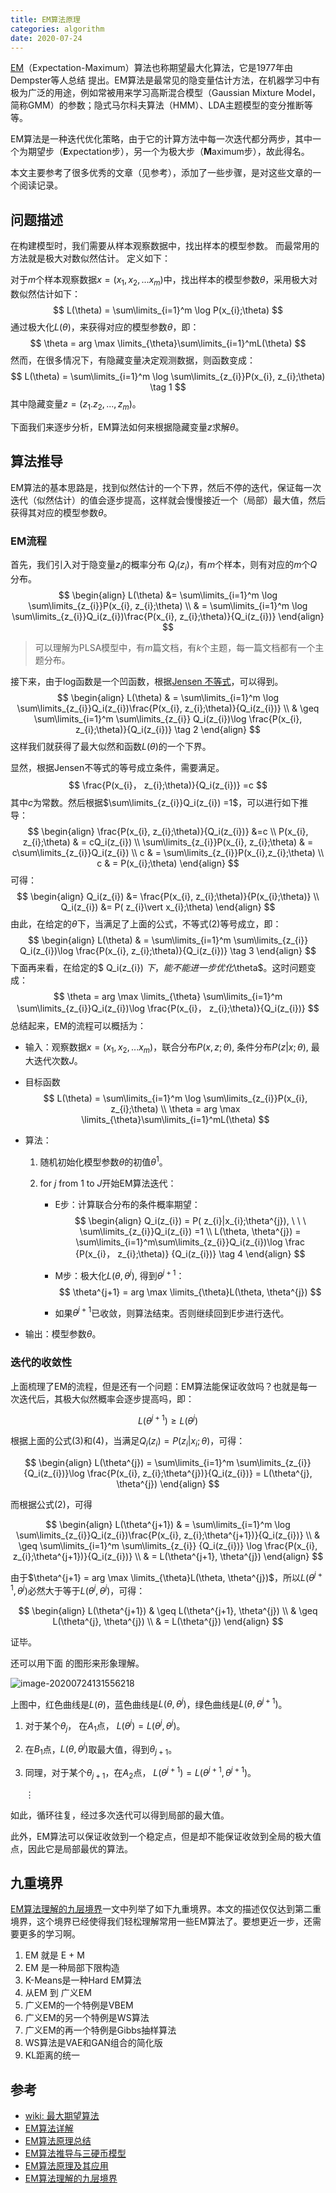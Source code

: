 ```yaml
---
title: EM算法原理
categories: algorithm
date: 2020-07-24
---
```


[EM](https://zh.wikipedia.org/wiki/%E6%9C%80%E5%A4%A7%E6%9C%9F%E6%9C%9B%E7%AE%97%E6%B3%95)（Expectation-Maximum）算法也称期望最大化算法，它是1977年由Dempster等人总结 提出。EM算法是最常见的隐变量估计方法，在机器学习中有极为广泛的用途，例如常被用来学习高斯混合模型（Gaussian Mixture Model，简称GMM）的参数；隐式马尔科夫算法（HMM）、LDA主题模型的变分推断等等。

EM算法是一种迭代优化策略，由于它的计算方法中每一次迭代都分两步，其中一个为期望步（**E**xpectation步），另一个为极大步（**M**aximum步），故此得名。

本文主要参考了很多优秀的文章（见参考），添加了一些步骤，是对这些文章的一个阅读记录。

## 问题描述

在构建模型时，我们需要从样本观察数据中，找出样本的模型参数。 而最常用的方法就是极大对数似然估计。 定义如下：

对于$m$个样本观察数据$x=(x_1,x_2,...x_m)$中，找出样本的模型参数$\theta$，采用极大对数似然估计如下：
$$
L(\theta) = \sum\limits_{i=1}^m \log P(x_{i};\theta)
$$
通过极大化$L(\theta)$，来获得对应的模型参数$\theta$，即：
$$
\theta = arg \max \limits_{\theta}\sum\limits_{i=1}^mL(\theta)
$$
然而，在很多情况下，有隐藏变量决定观测数据，则函数变成：
$$
L(\theta) = \sum\limits_{i=1}^m \log \sum\limits_{z_{i}}P(x_{i}, z_{i};\theta) \tag 1
$$
其中隐藏变量$z=(z_1. z_2,...,z_m)$。

下面我们来逐步分析，EM算法如何来根据隐藏变量$z$求解$\theta$。

## 算法推导

EM算法的基本思路是，找到似然估计的一个下界，然后不停的迭代，保证每一次迭代（似然估计）的值会逐步提高，这样就会慢慢接近一个（局部）最大值，然后获得其对应的模型参数$\theta$。

### EM流程

首先，我们引入对于隐变量$z_{i}$的概率分布 $Q_i(z_{i})$，有$m$个样本，则有对应的$m$个$Q$分布。
$$
\begin{align}
L(\theta) &= \sum\limits_{i=1}^m \log \sum\limits_{z_{i}}P(x_{i}, z_{i};\theta)
\\ &
=  \sum\limits_{i=1}^m \log \sum\limits_{z_{i}}Q_i(z_{i})\frac{P(x_{i}, z_{i};\theta)}{Q_i(z_{i})} 
\end{align}
$$
> 可以理解为PLSA模型中，有$m$篇文档，有$k$个主题，每一篇文档都有一个主题分布。

接下来，由于log函数是一个凹函数，根据[Jensen 不等式](https://eipi10.cn/mathematics/2020/07/14/jensen/)，可以得到。
$$
\begin{align}
L(\theta)  &
=  \sum\limits_{i=1}^m \log \sum\limits_{z_{i}}Q_i(z_{i})\frac{P(x_{i}, z_{i};\theta)}{Q_i(z_{i})} 
\\ & 
\geq \sum\limits_{i=1}^m  \sum\limits_{z_{i}} Q_i(z_{i})\log \frac{P(x_{i}, z_{i};\theta)}{Q_i(z_{i})}  \tag 2
\end{align}
$$
这样我们就获得了最大似然和函数$L(\theta)$的一个下界。

显然，根据Jensen不等式的等号成立条件，需要满足。
$$
\frac{P(x_{i}， z_{i};\theta)}{Q_i(z_{i})} =c
$$
其中$c$为常数。然后根据$\sum\limits_{z_{i}}Q_i(z_{i}) =1$，可以进行如下推导：
$$
\begin{align}
\frac{P(x_{i}, z_{i};\theta)}{Q_i(z_{i})} &=c 
\\ P(x_{i}, z_{i};\theta) & = cQ_i(z_{i})
\\ \sum\limits_{z_{i}}P(x_{i}, z_{i};\theta) & = c\sum\limits_{z_{i}}Q_i(z_{i})
\\ c  & = \sum\limits_{z_{i}}P(x_{i},z_{i};\theta)
\\ c  & =  P(x_{i};\theta)
\end{align}
$$
可得：
$$
\begin{align}
Q_i(z_{i})   &=  \frac{P(x_{i}, z_{i};\theta)}{P(x_{i};\theta)} 
\\ Q_i(z_{i})  &= P( z_{i}\vert x_{i};\theta) 
\end{align}
$$
由此，在给定的$\theta$下，当满足了上面的公式，不等式$(2)$等号成立，即：
$$
\begin{align}
L(\theta)  &
=  \sum\limits_{i=1}^m  \sum\limits_{z_{i}} Q_i(z_{i})\log \frac{P(x_{i}, z_{i};\theta)}{Q_i(z_{i})} \tag 3
\end{align}
$$
下面再来看，在给定的$ Q_i(z_{i}) $下，能不能进一步优化$\theta$。这时问题变成：
$$
\theta = arg \max \limits_{\theta} \sum\limits_{i=1}^m \sum\limits_{z_{i}}Q_i(z_{i})\log \frac{P(x_{i}， z_{i};\theta)}{Q_i(z_{i})}
$$
总结起来，EM的流程可以概括为：

- 输入：观察数据$x=(x_1,x_2,...x_m)$，联合分布$P(x,z;θ)$, 条件分布$P(z\vert x;θ)$, 最大迭代次数$J$。

- 目标函数
    $$
    L(\theta) = \sum\limits_{i=1}^m \log \sum\limits_{z_{i}}P(x_{i}, z_{i};\theta) 
    \\ \theta = arg \max \limits_{\theta}\sum\limits_{i=1}^mL(\theta)
    $$

- 算法：

    1. 随机初始化模型参数$\theta$的初值$\theta^1$。

    2. for $j$  from $1$ to $J$开始EM算法迭代：

       - E步：计算联合分布的条件概率期望：
         $$
         \begin{align}
         Q_i(z_{i}) = P( z_{i}|x_{i};\theta^{j}), \ \ \  \sum\limits_{z_{i}}Q_i(z_{i}) =1
         \\ L(\theta, \theta^{j}) = \sum\limits_{i=1}^m\sum\limits_{z_{i}}Q_i(z_{i})\log \frac {P(x_{i}， z_{i};\theta)} {Q_i(z_{i})} \tag 4
    \end{align}
         $$
         
       - M步：极大化$L(\theta, \theta^{j})$, 得到$\theta^{j+1}$：
         $$
         \theta^{j+1} = arg \max \limits_{\theta}L(\theta, \theta^{j})
         $$
       
       - 如果$\theta^{j+1}$已收敛，则算法结束。否则继续回到E步进行迭代。

- 输出：模型参数$\theta$。

### 迭代的收敛性

上面梳理了EM的流程，但是还有一个问题：EM算法能保证收敛吗？也就是每一次迭代后，其极大似然概率会逐步提高吗，即：

$$
L(\theta^{j+1}) \geq L(\theta^{j})
$$

根据上面的公式$(3)$和$(4)$，当满足$Q_i(z_{i})=P( z_{i}\vert x_{i};\theta)$，可得：

$$
\begin{align}
L(\theta^{j})  
=  \sum\limits_{i=1}^m  \sum\limits_{z_{i}} {Q_i(z_{i})}\log \frac{P(x_{i}, z_{i};\theta^{j})}{Q_i(z_{i})}  = L(\theta^{j}, \theta^{j})
\end{align}
$$

而根据公式$(2)$，可得

$$
\begin{align}
L(\theta^{j+1}) & =  \sum\limits_{i=1}^m \log \sum\limits_{z_{i}}Q_i(z_{i})\frac{P(x_{i}, z_{i};\theta^{j+1})}{Q_i(z_{i})} 
\\  & \geq \sum\limits_{i=1}^m  \sum\limits_{z_{i}} {Q_i(z_{i})} \log \frac{P(x_{i}, z_{i};\theta^{j+1})}{Q_i(z_{i})} 
\\  & = L(\theta^{j+1}, \theta^{j})
\end{align}
$$

由于$\theta^{j+1} = arg \max \limits_{\theta}L(\theta, \theta^{j})$，所以$L(\theta^{j+1}, \theta^{j})$必然大于等于$L(\theta^{j}, \theta^{j})$，可得：

$$
\begin{align}
L(\theta^{j+1})  & \geq L(\theta^{j+1}, \theta^{j})
\\ & \geq L(\theta^{j}, \theta^{j})
\\ & = L(\theta^{j})
\end{align}
$$

证毕。

还可以用下面 的图形来形象理解。

![image-20200724131556218](images/image-20200724131556218.png)

上图中，红色曲线是$L(\theta)$，蓝色曲线是$L(\theta, \theta^{j})$，绿色曲线是$L(\theta, \theta^{j+1})$。

1. 对于某个$\theta_{j}$， 在$A_1$点， $L(\theta^{j}) = L(\theta^{j}, \theta^{j})$。

2. 在$B_1$点，$L(\theta, \theta^{j})$取最大值，得到$\theta_{j+1}$。

3. 同理，对于某个$\theta_{j+1}$，在$A_2$点， $L(\theta^{j+1}) = L(\theta^{j+1}, \theta^{j+1})$。

   $\vdots$

如此，循环往复，经过多次迭代可以得到局部的最大值。

此外，EM算法可以保证收敛到一个稳定点，但是却不能保证收敛到全局的极大值点，因此它是局部最优的算法。

## 九重境界

[EM算法理解的九层境界](https://www.zhihu.com/question/40797593/answer/275171156)一文中列举了如下九重境界。本文的描述仅仅达到第二重境界，这个境界已经使得我们轻松理解常用一些EM算法了。要想更近一步，还需要更多的学习啊。

1. EM 就是 E + M
2. EM 是一种局部下限构造
3. K-Means是一种Hard EM算法
4. 从EM 到 广义EM
5. 广义EM的一个特例是VBEM
6. 广义EM的另一个特例是WS算法
7. 广义EM的再一个特例是Gibbs抽样算法
8. WS算法是VAE和GAN组合的简化版
9. KL距离的统一

## 参考

- [wiki: 最大期望算法](https://zh.wikipedia.org/wiki/%E6%9C%80%E5%A4%A7%E6%9C%9F%E6%9C%9B%E7%AE%97%E6%B3%95)
- [EM算法详解](https://zhuanlan.zhihu.com/p/40991784)
- [EM算法原理总结](https://www.cnblogs.com/pinard/p/6912636.html)
- [EM算法推导与三硬币模型](https://galaxychen.github.io/2019/07/22/em-and-three-coins/)
- [EM算法原理及其应用](https://vividfree.github.io/docs/2016-08-19-introduction-about-EM-algorithm-doc1.pdf)
- [EM算法理解的九层境界](https://www.zhihu.com/question/40797593/answer/275171156)

